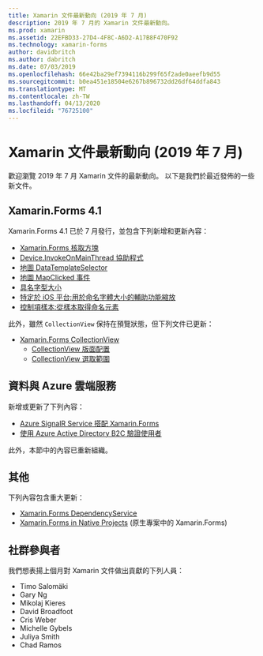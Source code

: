 ```yaml
---
title: Xamarin 文件最新動向 (2019 年 7 月)
description: 2019 年 7 月的 Xamarin 文件最新動向。
ms.prod: xamarin
ms.assetid: 22EFBD33-27D4-4F8C-A6D2-A17B8F470F92
ms.technology: xamarin-forms
author: davidbritch
ms.author: dabritch
ms.date: 07/03/2019
ms.openlocfilehash: 66e42ba29ef7394116b299f65f2ade0aeefb9d55
ms.sourcegitcommit: b0ea451e18504e6267b896732dd26df64ddfa843
ms.translationtype: MT
ms.contentlocale: zh-TW
ms.lasthandoff: 04/13/2020
ms.locfileid: "76725100"
---
```

# <a name="xamarin-docs-whats-new-july-2019"></a>Xamarin 文件最新動向 (2019 年 7 月)

歡迎瀏覽 2019 年 7 月 Xamarin 文件的最新動向。 以下是我們於最近發佈的一些新文件。

## <a name="xamarinforms-41"></a>Xamarin.Forms 4.1

Xamarin.Forms 4.1 已於 7 月發行，並包含下列新增和更新內容：

- [Xamarin.Forms 核取方塊](~/xamarin-forms/user-interface/checkbox.md)
- [Device.InvokeOnMainThread 協助程式](~/xamarin-forms/platform/device.md#interact-with-the-ui-from-background-threads)
- [地圖 DataTemplateSelector](~/xamarin-forms/user-interface/map/pins.md#choose-item-appearance-at-runtime)
- [地圖 MapClicked 事件](~/xamarin-forms/user-interface/map/map.md#map-clicks)
- [具名字型大小](~/xamarin-forms/user-interface/text/fonts.md#named-font-sizes)
- [特定於 iOS 平台:用於命名字體大小的輔助功能縮放](~/xamarin-forms/platform/ios/named-font-size-scaling.md)
- [控制項樣本:從樣本取得命名元素](~/xamarin-forms/app-fundamentals/templates/control-template.md#get-a-named-element-from-a-template)

此外，雖然 `CollectionView` 保持在預覽狀態，但下列文件已更新：

- [Xamarin.Forms CollectionView](~/xamarin-forms/user-interface/collectionview/index.md)
  - [CollectionView 版面配置](~/xamarin-forms/user-interface/collectionview/layout.md)
  - [CollectionView 選取範圍](~/xamarin-forms/user-interface/collectionview/selection.md)

## <a name="data--azure-cloud-services"></a>資料與 Azure 雲端服務

新增或更新了下列內容：

- [Azure SignalR Service 搭配 Xamarin.Forms](https://docs.microsoft.com/xamarin/xamarin-forms/data-cloud/serverless/azure-signalr)
- [使用 Azure Active Directory B2C 驗證使用者](~/xamarin-forms/data-cloud/authentication/azure-ad-b2c.md)

此外，本節中的內容已重新組織。

## <a name="other"></a>其他

下列內容包含重大更新：

- [Xamarin.Forms DependencyService](https://docs.microsoft.com/xamarin/xamarin-forms/app-fundamentals/dependency-service/)
- [Xamarin.Forms in Native Projects](https://docs.microsoft.com/xamarin/xamarin-forms/platform/native-forms) (原生專案中的 Xamarin.Forms)

## <a name="community-contributors"></a>社群參與者

我們想表揚上個月對 Xamarin 文件做出貢獻的下列人員：

- Timo Salomäki
- Gary Ng
- Mikolaj Kieres
- David Broadfoot
- Cris Weber
- Michelle Gybels
- Juliya Smith
- Chad Ramos

